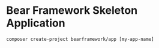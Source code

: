 # Bear Framework Skeleton Application

```
composer create-project bearframework/app [my-app-name]
```